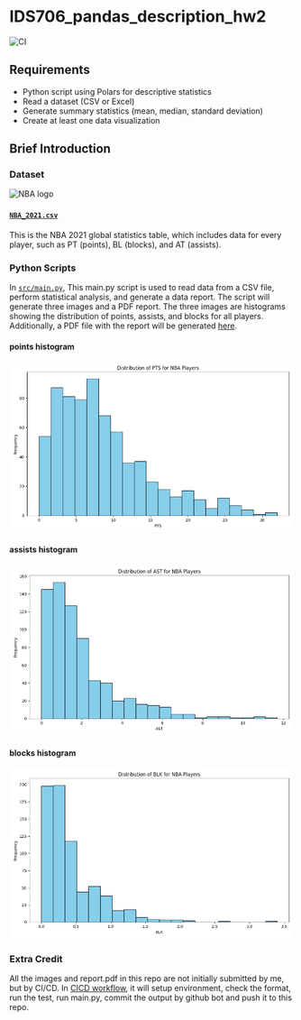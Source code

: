 # IDS706_pandas_description_hw2
![CI](https://github.com/nogibjj/IDS706_pandas_description/actions/workflows/CI.yml/badge.svg)

## Requirements
* Python script using Polars for descriptive statistics
* Read a dataset (CSV or Excel)
* Generate summary statistics (mean, median, standard deviation)
* Create at least one data visualization

## Brief Introduction

### Dataset
<img src="https://seeklogo.com/images/N/nba-logo-59F0731E03-seeklogo.com.png" alt="NBA logo" width="400" />

#### [`NBA_2021.csv`](NBA_2021.csv)
This is the NBA 2021 global statistics table, which includes data for every player, such as PT (points), BL (blocks), and AT (assists).

### Python Scripts

In [`src/main.py`](src/main.py), This main.py script is used to read data from a CSV file, perform statistical analysis, and generate a data report. The script will generate three images and a PDF report. The three images are histograms showing the distribution of points, assists, and blocks for all players. Additionally, a PDF file with the report will be generated [here](NBA_2021_Report.pdf).

#### points histogram

![pts_histogram.png](pts_histogram.png)

#### assists histogram

![ast_histogram.png](ast_histogram.png)

#### blocks histogram

![blk_histogram.png](blk_histogram.png)

### Extra Credit

All the images and report.pdf in this repo are not initially  submitted by me, but by CI/CD. In [CICD workflow](.github/workflows/CICD.yml), it will setup environment, check the format, run the test, run main.py, commit the output by github bot and push it to this repo.
